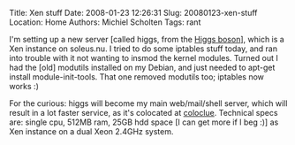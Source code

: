 Title: Xen stuff
Date: 2008-01-23 12:26:31
Slug: 20080123-xen-stuff
Location: Home
Authors: Michiel Scholten
Tags: rant

<p>I'm setting up a new server [called higgs, from the <a href="http://en.wikipedia.org/wiki/Higgs_boson">Higgs boson</a>], which is a Xen instance on soleus.nu. I tried to do some iptables stuff today, and ran into trouble with it not wanting to insmod the kernel modules. Turned out I had the [old] modutils installed on my Debian, and just needed to apt-get install module-init-tools. That one removed modutils too; iptables now works :)</p>

<p>For the curious: higgs will become my main web/mail/shell server, which will result in a lot faster service, as it's colocated at <a href="http://www.coloclue.net/">coloclue</a>. Technical specs are: single cpu, 512MB ram, 25GB hdd space [I can get more if I beg :)] as Xen instance on a dual Xeon 2.4GHz system.</p>